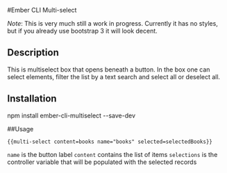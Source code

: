 #Ember CLI Multi-select

_Note_: This is very much still a work in progress. Currently it has no styles, but if you already use bootstrap 3 it will look decent.

## Description
This is multiselect box that opens beneath a button. In the box one can select elements, filter the list by a text search and select all or deselect all.

## Installation
npm install ember-cli-multiselect --save-dev

##Usage

    {{multi-select content=books name="books" selected=selectedBooks}}

`name` is the button label
`content` contains the list of items
`selections` is the controller variable that will be populated with the selected records
